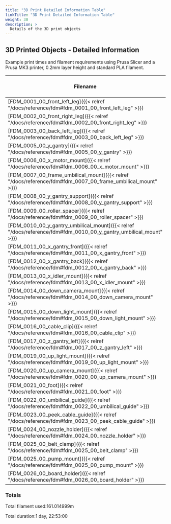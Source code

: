 ```yaml
---
title: "3D Print Detailed Information Table"
linkTitle: "3D Print Detailed Information Table"
weight: 30
description: >
  Details of the 3D print objects
---
```


## 3D Printed Objects - Detailed Information
Example print times and filament requirements using Prusa Slicer and a Prusa MK3 printer, 0.2mm layer height and standard PLA filament.

|Filename|Filament Used (m)|Extruded Volume (mm3)|Print Time (h:m:s)|Total Print Time|Fill Density|Perimeters|Top/Bottom Solid Layers|Quantity Required|
|--------|--------|--------|--------|--------|--------|--------|--------|--------|
|[FDM_0001_00_front_left_leg]({{< relref "/docs/reference/fdm#fdm_0001_00_front_left_leg" >}})|21.9805|52869.3|5:47:00|5:47:00|20%|3|5|1|
|[FDM_0002_00_front_right_leg]({{< relref "/docs/reference/fdm#fdm_0002_00_front_right_leg" >}})|12.8949|31016|3:25:00|3:25:00|20%|3|5|1|
|[FDM_0003_00_back_left_leg]({{< relref "/docs/reference/fdm#fdm_0003_00_back_left_leg" >}})|18.9296|45531.1|4:58:00|4:58:00|20%|3|5|1|
|[FDM_0005_00_y_gantry]({{< relref "/docs/reference/fdm#fdm_0005_00_y_gantry" >}})|17.0729|41065.1|4:54:00|9:48:00|30%|4|5|2|
|[FDM_0006_00_x_motor_mount]({{< relref "/docs/reference/fdm#fdm_0006_00_x_motor_mount" >}})|2.72185|6546.83|0:52:00|0:52:00|20%|3|5|1|
|[FDM_0007_00_frame_umbilical_mount]({{< relref "/docs/reference/fdm#fdm_0007_00_frame_umbilical_mount" >}})|6.74673|16227.8|1:53:00|1:53:00|20%|3|5|1|
|[FDM_0008_00_y_gantry_support]({{< relref "/docs/reference/fdm#fdm_0008_00_y_gantry_support" >}})|2.8337|6815.85|0:42:00|1:24:00|20%|3|5|2|
|[FDM_0009_00_roller_spacer]({{< relref "/docs/reference/fdm#fdm_0009_00_roller_spacer" >}})|0.117632|282.939|0:04:00|0:24:00|30%|4|5|6|
|[FDM_0010_00_y_gantry_umbilical_mount]({{< relref "/docs/reference/fdm#fdm_0010_00_y_gantry_umbilical_mount" >}})|2.95932|7117.99|0:53:00|0:53:00|20%|3|5|1|
|[FDM_0011_00_x_gantry_front]({{< relref "/docs/reference/fdm#fdm_0011_00_x_gantry_front" >}})|12.9532|31156.2|3:50:00|3:50:00|30%|4|5|1|
|[FDM_0012_00_x_gantry_back]({{< relref "/docs/reference/fdm#fdm_0012_00_x_gantry_back" >}})|7.99561|19231.7|2:20:00|2:20:00|30%|4|5|1|
|[FDM_0013_00_x_idler_mount]({{< relref "/docs/reference/fdm#fdm_0013_00_x_idler_mount" >}})|6.16162|14820.4|1:46:00|1:46:00|30%|4|5|1|
|[FDM_0014_00_down_camera_mount]({{< relref "/docs/reference/fdm#fdm_0014_00_down_camera_mount" >}})|2.74866|6611.31|0:59:00|0:59:00|20%|3|5|1|
|[FDM_0015_00_down_light_mount]({{< relref "/docs/reference/fdm#fdm_0015_00_down_light_mount" >}})|1.24838|3002.72|0:36:00|0:36:00|20%|3|5|1|
|[FDM_0016_00_cable_clip]({{< relref "/docs/reference/fdm#fdm_0016_00_cable_clip" >}})|0.35225|847.26|0:09:00|0:09:00|20%|3|5|1|
|[FDM_0017_00_z_gantry_left]({{< relref "/docs/reference/fdm#fdm_0017_00_z_gantry_left" >}})|1.91628|4609.18|0:40:00|0:40:00|30%|4|5|1|
|[FDM_0019_00_up_light_mount]({{< relref "/docs/reference/fdm#fdm_0019_00_up_light_mount" >}})|1.84942|4448.37|0:55:00|0:55:00|20%|3|5|1|
|[FDM_0020_00_up_camera_mount]({{< relref "/docs/reference/fdm#fdm_0020_00_up_camera_mount" >}})|3.36629|8096.88|1:11:00|1:11:00|20%|3|5|1|
|[FDM_0021_00_foot]({{< relref "/docs/reference/fdm#fdm_0021_00_foot" >}})|5.67951|13660.8|1:34:00|1:34:00|20%|3|5|1|
|[FDM_0022_00_umbilical_guide]({{< relref "/docs/reference/fdm#fdm_0022_00_umbilical_guide" >}})|1.48137|3563.11|0:26:00|0:26:00|20%|3|5|1|
|[FDM_0023_00_peek_cable_guide]({{< relref "/docs/reference/fdm#fdm_0023_00_peek_cable_guide" >}})|0.127768|307.318|0:05:00|0:05:00|20%|3|5|1|
|[FDM_0024_00_nozzle_holder]({{< relref "/docs/reference/fdm#fdm_0024_00_nozzle_holder" >}})|2.71908|6540.15|1:04:00|1:04:00|20%|3|5|1|
|[FDM_0025_00_belt_clamp]({{< relref "/docs/reference/fdm#fdm_0025_00_belt_clamp" >}})|0.362137|871.042|0:07:00|0:42:00|20%|3|5|6|
|[FDM_0025_00_pump_mount]({{< relref "/docs/reference/fdm#fdm_0025_00_pump_mount" >}})|3.21666|7736.98|1:04:00|1:04:00|20%|3|5|1|
|[FDM_0026_00_board_holder]({{< relref "/docs/reference/fdm#fdm_0026_00_board_holder" >}})|0.274187|659.498|0:08:00|0:08:00|20%|3|5|1|


### Totals
Total filament used:161.014999m

Total duration:1 day, 22:53:00


